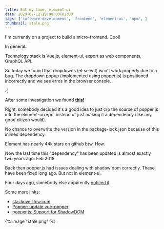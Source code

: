 ```yaml
---
title: Eat my time, element-ui
date: 2020-02-12T19:00:00+01:00
tags: ['software-development', 'frontend', 'element-ui', 'npm', ]
thumbnail: stale.png
---
```


I'm currently on a project to build a micro-frontend. Cool!

In general.

Technology stack is Vue.js, element-ui, export as web components, GraphQL API.

So today we found that dropdowns (el-select) won't work properly due to a bug.
The dropdown popup (implemented using popper.js) is positioned incorrectly and we see erros in the browser console.

:(

After some investigation we found **[this!][urgs]**

Right, somebody decided it's a good idea to just c/p the source of popper.js into the element-ui repo,
instead of just making it a dependency (like any good citizen would).

No chance to overwrite the version in the package-lock.json because of this inlined dependency.

Element has nearly 44k stars on github btw. How.

Now the last time this "dependency" has been updated is almost exactly two years ago: Feb 2018.

Back then popper.js had issues dealing with shadow dom correctly. These have been fixed long ago.
But not in element-ui.

Four days ago, somebody else apparently [noticed it][element-extract-dependency].

Some more links:

- [stackoverflow.com]
- [Popper: update vue-popper][element-update-popper.js]
- [popper.js: Support for ShadowDOM][popper.js-bugfix]

{% image "stale.png" %}

[urgs]: https://github.com/ElemeFE/element/blob/8ab1db83c537bf0b0d63bb6397ad3440811e892e/src/utils/popper.js
[stackoverflow.com]: https://stackoverflow.com/questions/54352781/how-to-fix-element-and-popper-js-errors-in-vuejs-web-components-with-a-shadowroo
[element-extract-dependency]: https://github.com/ElemeFE/element/pull/18792
[element-update-popper.js]: https://github.com/ElemeFE/element/pull/11778
[popper.js-bugfix]: https://github.com/popperjs/popper-core/issues/686
